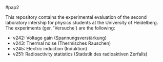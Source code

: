 #pap2

This repository contains the experimental evaluation of the second laboratory intership for physics students at the University of Heidelberg. The experiments (ger. 'Versuche') are the following:

- v242: Voltage gain (Spannungsverstärkung)
- v243: Thermal noise (Thermisches Rauschen)
- v245: Electric induction (Induktion)
- v251: Radioactivity statistics (Statistik des radioaktiven Zerfalls)
